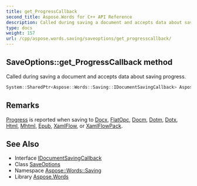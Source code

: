 ```yaml
---
title: get_ProgressCallback
second_title: Aspose.Words for C++ API Reference
description: Called during saving a document and accepts data about saving progress.
type: docs
weight: 157
url: /cpp/aspose.words.saving/saveoptions/get_progresscallback/
---
```

## SaveOptions::get_ProgressCallback method


Called during saving a document and accepts data about saving progress.

```cpp
System::SharedPtr<Aspose::Words::Saving::IDocumentSavingCallback> Aspose::Words::Saving::SaveOptions::get_ProgressCallback() const
```

## Remarks


[Progress](../../../aspose.words.progress/) is reported when saving to [Docx](../../../aspose.words/saveformat/), [FlatOpc](../../../aspose.words/saveformat/), [Docm](../../../aspose.words/saveformat/), [Dotm](../../../aspose.words/saveformat/), [Dotx](../../../aspose.words/saveformat/), [Html](../../../aspose.words/saveformat/), [Mhtml](../../../aspose.words/saveformat/), [Epub](../../../aspose.words/saveformat/), [XamlFlow](../../../aspose.words/saveformat/), or [XamlFlowPack](../../../aspose.words/saveformat/). 
## See Also

* Interface [IDocumentSavingCallback](../../idocumentsavingcallback/)
* Class [SaveOptions](../)
* Namespace [Aspose::Words::Saving](../../)
* Library [Aspose.Words](../../../)

